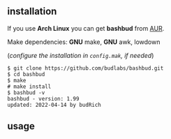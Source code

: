 ## installation

If you use **Arch Linux** you can get **bashbud**
from [AUR].  

Make dependencies: **GNU** make, **GNU** awk, lowdown  

(*configure the installation in `config.mak`, if needed*)

```
$ git clone https://github.com/budlabs/bashbud.git
$ cd bashbud
$ make
# make install
$ bashbud -v
bashbud - version: 1.99
updated: 2022-04-14 by budRich
```  

[AUR]: https://aur.archlinux.org/packages/bashbud

## usage
